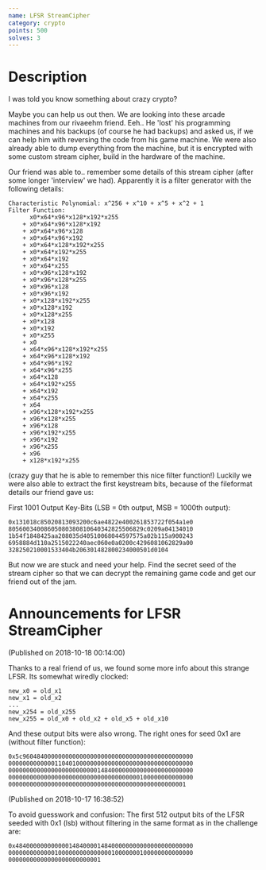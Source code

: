 ```yaml
---
name: LFSR StreamCipher
category: crypto
points: 500
solves: 3
---
```


# Description

I was told you know something about crazy crypto?

Maybe you can help us out then. We are looking into these arcade machines from our rivaeehm friend. Eeh.. He 'lost' his programming machines and his backups (of course he had backups) and asked us, if we can help him with reversing the code from his game machine. We were also already able to dump everything from the machine, but it is encrypted with some custom stream cipher, build in the hardware of the machine.

Our friend was able to.. remember some details of this stream cipher (after some longer 'interview' we had). Apparently it is a filter generator with the following details:
```
Characteristic Polynomial: x^256 + x^10 + x^5 + x^2 + 1
Filter Function:
      x0*x64*x96*x128*x192*x255
    + x0*x64*x96*x128*x192
    + x0*x64*x96*x128
    + x0*x64*x96*x192
    + x0*x64*x128*x192*x255
    + x0*x64*x192*x255
    + x0*x64*x192
    + x0*x64*x255
    + x0*x96*x128*x192
    + x0*x96*x128*x255
    + x0*x96*x128
    + x0*x96*x192
    + x0*x128*x192*x255
    + x0*x128*x192
    + x0*x128*x255
    + x0*x128
    + x0*x192
    + x0*x255
    + x0
    + x64*x96*x128*x192*x255
    + x64*x96*x128*x192
    + x64*x96*x192
    + x64*x96*x255
    + x64*x128
    + x64*x192*x255
    + x64*x192
    + x64*x255
    + x64
    + x96*x128*x192*x255
    + x96*x128*x255
    + x96*x128
    + x96*x192*x255
    + x96*x192
    + x96*x255
    + x96
    + x128*x192*x255
```

(crazy guy that he is able to remember this nice filter function!)
Luckily we were also able to extract the first keystream bits, because of the fileformat details our friend gave us:

First 1001 Output Key-Bits (LSB = 0th output, MSB = 1000th output):

```
0x131018c85020813093200c6ae4822e400261853722f054a1e0
80560034008605080380810640342825506829c0209a04134010
1b54f1848425aa208035d40510068044597575a02b115a900243
6958884d110a2515022240aec060e0a0200c4296081062829a00
328250210001533404b206301482800234000501d0104
```
    	

But now we are stuck and need your help. Find the secret seed of the stream cipher so that we can decrypt the remaining game code and get our friend out of the jam.

# Announcements for LFSR StreamCipher
(Published on 2018-10-18 00:14:00)

Thanks to a real friend of us, we found some more info about this strange LFSR. Its somewhat wiredly clocked:
```
new_x0 = old_x1
new_x1 = old_x2
...
new_x254 = old_x255
new_x255 = old_x0 + old_x2 + old_x5 + old_x10
```

And these output bits were also wrong. The right ones for seed 0x1 are (without filter function):
```
0x5c960484000000000000000000000000000000000000000000
0000000000000110401000000000000000000000000000000000
0000000000000000000000000148400000000000000000000000
0000000000000000000000000000000000000100000000000000
00000000000000000000000000000000000000000000000001
```

(Published on 2018-10-17 16:38:52)

To avoid guesswork and confusion: The first 512 output bits of the LFSR seeded with 0x1 (lsb) without filtering in the same format as in the challenge are:
```
0x48400000000000014840000148400000000000000000000000
0000000000000100000000000000010000000100000000000000
00000000000000000000000001
```

